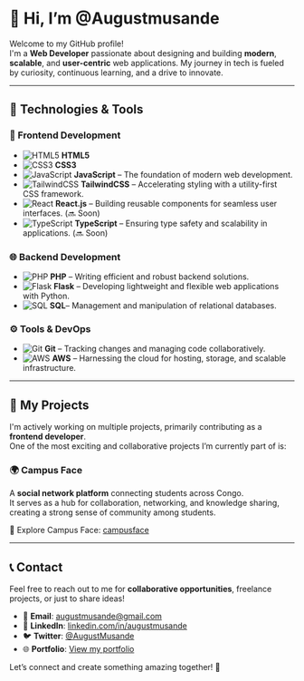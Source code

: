 # 👋 Hi, I’m @Augustmusande  

Welcome to my GitHub profile!  
I'm a **Web Developer** passionate about designing and building **modern**, **scalable**, and **user-centric** web applications. My journey in tech is fueled by curiosity, continuous learning, and a drive to innovate.  

---

## 🔧 Technologies & Tools  

### 🌟 Frontend Development  
- ![HTML5](https://img.shields.io/badge/-HTML5-E34F26?style=flat-square&logo=html5&logoColor=white) **HTML5**
- ![CSS3](https://img.shields.io/badge/-CSS3-1572B6?style=flat-square&logo=css3&logoColor=white) **CSS3**
- ![JavaScript](https://img.shields.io/badge/-JavaScript-F7DF1E?style=flat-square&logo=javascript&logoColor=black) **JavaScript** – The foundation of modern web development.  
- ![TailwindCSS](https://img.shields.io/badge/-TailwindCSS-38B2AC?style=flat-square&logo=tailwind-css&logoColor=white) **TailwindCSS** – Accelerating styling with a utility-first CSS framework.  
- ![React](https://img.shields.io/badge/-React-61DAFB?style=flat-square&logo=react&logoColor=black) **React.js** – Building reusable components for seamless user interfaces. (🔜 Soon)  
- ![TypeScript](https://img.shields.io/badge/-TypeScript-007ACC?style=flat-square&logo=typescript&logoColor=white) **TypeScript** – Ensuring type safety and scalability in applications. (🔜 Soon)  

### 🌐 Backend Development  
- ![PHP](https://img.shields.io/badge/-PHP-777BB4?style=flat-square&logo=php&logoColor=white) **PHP** – Writing efficient and robust backend solutions.  
- ![Flask](https://img.shields.io/badge/-Flask-000000?style=flat-square&logo=flask&logoColor=white) **Flask** – Developing lightweight and flexible web applications with Python.
- ![SQL](https://img.shields.io/badge/-SQL-4479A1?style=flat-square&logo=sql&logoColor=white) **SQL**– Management and manipulation of relational databases.  

### ⚙️ Tools & DevOps  
- ![Git](https://img.shields.io/badge/-Git-F05032?style=flat-square&logo=git&logoColor=white) **Git** – Tracking changes and managing code collaboratively.  
- ![AWS](https://img.shields.io/badge/-AWS-232F3E?style=flat-square&logo=amazon-aws&logoColor=white) **AWS** – Harnessing the cloud for hosting, storage, and scalable infrastructure.  

---

## 🎨 My Projects  

I'm actively working on multiple projects, primarily contributing as a **frontend developer**.  
One of the most exciting and collaborative projects I’m currently part of is:  

### 🌍 **Campus Face**  
A **social network platform** connecting students across Congo.  
It serves as a hub for collaboration, networking, and knowledge sharing, creating a strong sense of community among students.  

🔗 Explore Campus Face: [campusface](http://www.campusface.net)  

---

## 📞 Contact  

Feel free to reach out to me for **collaborative opportunities**, freelance projects, or just to share ideas!  
- 📧 **Email**: [augustmusande@gmail.com](mailto:augustmusande@gmail.com)  
- 💼 **LinkedIn**: [linkedin.com/in/augustmusande](https://linkedin.com/in/augustmusande)  
- 🐦 **Twitter**: [@AugustMusande](https://twitter.com/AugustMusande)  
- 🌐 **Portfolio**: [View my portfolio](https://augustmusande.github.io/my-portfolio/)
    
Let’s connect and create something amazing together! 🚀